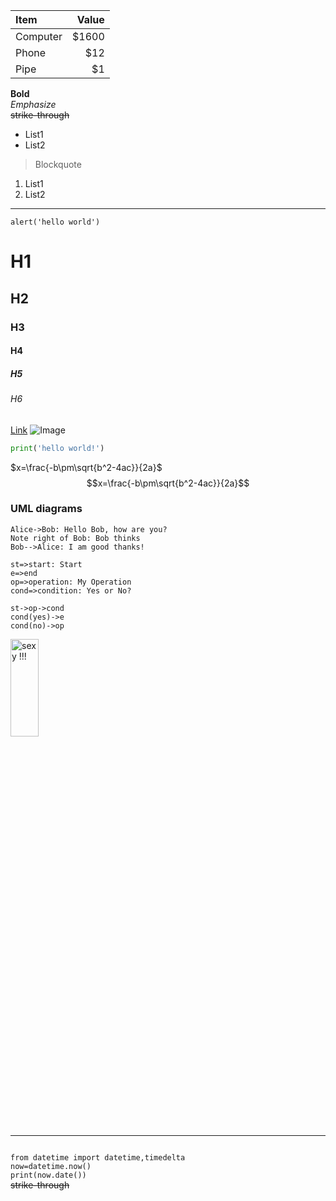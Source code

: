 

Item     | Value
:---     | ---:
Computer | $1600
Phone    | $12
Pipe     | $1
**Bold**  
*Emphasize*  
~~strike-through~~  
- List1
- List2

>Blockquote

1. List1
2. List2
---
``alert('hello world')``
# H1
## H2
### H3
#### H4
##### H5
###### H6
[Link](https://www.baidu.com '百度')
![Image](http://h.hiphotos.baidu.com/image/pic/item/63d0f703918fa0ec6fcf95d2229759ee3c6ddbe1.jpg '美女')
```python
print('hello world!')
```


$x=\frac{-b\pm\sqrt{b^2-4ac}}{2a}$
$$x=\frac{-b\pm\sqrt{b^2-4ac}}{2a}$$
### UML diagrams
```sequence
Alice->Bob: Hello Bob, how are you?
Note right of Bob: Bob thinks
Bob-->Alice: I am good thanks!
```

```flow
st=>start: Start
e=>end
op=>operation: My Operation
cond=>condition: Yes or No?

st->op->cond
cond(yes)->e
cond(no)->op
```
<img src="http://h.hiphotos.baidu.com/image/pic/item/63d0f703918fa0ec6fcf95d2229759ee3c6ddbe1.jpg" title="sexy !!!" height='20%' width='30%'>
<br>
<hr>
<code>
from datetime import datetime,timedelta    
now=datetime.now()    
print(now.date())    
</code>    
<del>strike-through</del>    

